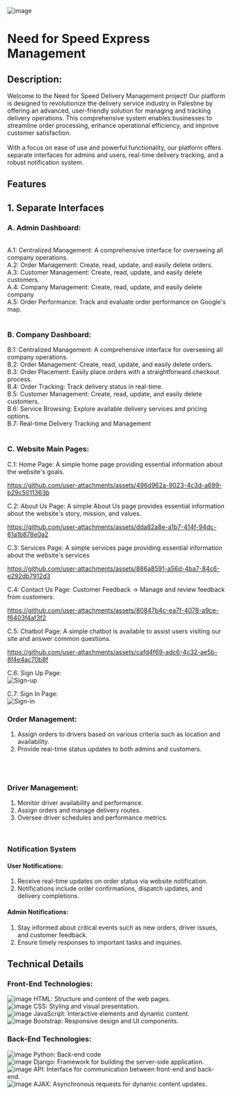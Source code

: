 ![image](https://github.com/user-attachments/assets/4b47db38-50c0-4284-8ba7-12bdf193baa7) 
# Need for Speed Express Management <br>

## Description:<br>
Welcome to the Need for Speed Delivery Management project! Our platform is designed to revolutionize the delivery service industry in Palestine by offering an advanced, user-friendly solution for managing and tracking delivery operations. This comprehensive system enables businesses to streamline order processing, enhance operational efficiency, and improve customer satisfaction.
<br>
<br>
With a focus on ease of use and powerful functionality, our platform offers separate interfaces for admins and users, real-time delivery tracking, and a robust notification system.
<br>
 

## Features <br>
## 1. Separate Interfaces<br>
### A. Admin Dashboard:<br>
<br>
A.1: Centralized Management: A comprehensive interface for overseeing all company operations.<br>
A.2: Order Management: Create, read, update, and easily delete orders.<br>
A.3: Customer Management: Create, read, update, and easily delete customers.<br>
A.4: Company Management: Create, read, update, and easily delete company<br>
A.5: Order Performance: Track and evaluate order performance on Google's map.<br>

<br>

### B. Company Dashboard:<br>
B.1: Centralized Management: A comprehensive interface for overseeing all company operations.<br>
B.2: Order Management: Create, read, update, and easily delete orders.<br>
B.3: Order Placement: Easily place orders with a straightforward checkout process.<br>
B.4: Order Tracking: Track delivery status in real-time.<br>
B.5: Customer Management: Create, read, update, and easily delete customers.<br>
B.6: Service Browsing: Explore available delivery services and pricing options.<br>
B.7: Real-time Delivery Tracking and Management<br>
 <br>

### C. Website Main Pages:<br>
C.1: Home Page: A simple home page providing essential information about the website's goals.<br>

https://github.com/user-attachments/assets/496d962a-9023-4c3d-a699-b29c5011363b

C.2: About Us Page:  A simple About Us page provides essential information about the website's story, mission, and values.<br>

https://github.com/user-attachments/assets/dda82a8e-a1b7-414f-94dc-61a1b878e0a2

C.3: Services Page: A simple services page providing essential information about the website's services<br>

https://github.com/user-attachments/assets/886a8591-a56d-4ba7-84c6-e292db7912d3

C.4: Contact Us Page: Customer Feedback -> Manage and review feedback from customers.<br>

https://github.com/user-attachments/assets/80847b4c-ea7f-4078-a9ce-f6403f4af3f2

C.5: Chatbot Page: A simple chatbot is available to assist users visiting our site and answer common questions.<br>

https://github.com/user-attachments/assets/cafd4f69-adc6-4c32-ae5b-8f4e4ac70b8f

C.6: Sign Up Page:<br>
![Sign-up](https://github.com/user-attachments/assets/8950c05e-05d0-46f1-8100-7b8d82577346)

C.7: Sign In Page:<br>
![Sign-in](https://github.com/user-attachments/assets/0ad97280-3a4e-4ee8-b231-496f1b775415)


### Order Management:<br>
1. Assign orders to drivers based on various criteria such as location and availability.<br>
2. Provide real-time status updates to both admins and customers.<br>
<br>
<br>

### Driver Management:<br>
1. Monitor driver availability and performance.<br>
2. Assign orders and manage delivery routes.<br>
3. Oversee driver schedules and performance metrics.<br>
<br>

### Notification System <br>
#### User Notifications:<br>

1. Receive real-time updates on order status via website notification.<br>
2. Notifications include order confirmations, dispatch updates, and delivery completions.<br>

#### Admin Notifications:<br>

1. Stay informed about critical events such as new orders, driver issues, and customer feedback.
2. Ensure timely responses to important tasks and inquiries.

## Technical Details<br>
### Front-End Technologies:<br>

![image](https://github.com/user-attachments/assets/cac34e15-2550-4abc-ac61-c7e1e71e5656) HTML: Structure and content of the web pages.<br>
![image](https://github.com/user-attachments/assets/dce32069-f225-4427-ae60-9a16162af91e) CSS: Styling and visual presentation.<br>
![image](https://github.com/user-attachments/assets/82c158f7-c636-4bac-a6d7-9fdfcb3e3a18) JavaScript: Interactive elements and dynamic content.<br>
![image](https://github.com/user-attachments/assets/a8467c20-50e8-421c-9eca-ac6a2d179005) Bootstrap: Responsive design and UI components.<br>

### Back-End Technologies:<br>

![image](https://github.com/user-attachments/assets/c6902435-515e-405b-9fa0-c5d5ab98a6a4) Python: Back-end code<br>
![image](https://github.com/user-attachments/assets/8769dfb5-d412-4990-ac28-e0162a851cc5) Django: Framework for building the server-side application.<br>
![image](https://github.com/user-attachments/assets/9721ad16-4d57-4c14-9d14-070b3245ff7e) API: Interface for communication between front-end and back-end.<br>
![image](https://github.com/user-attachments/assets/ee29eef2-04e6-42af-8510-db57cee43f85) AJAX: Asynchronous requests for dynamic content updates.<br>
